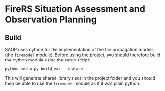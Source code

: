 FireRS Situation Assessment and Observation Planning
====================================================

Build
-----

SAOP uses cython for the implementation of the fire propagation models (the `firemodel` module).
Before using the project, you should therefore build the cython module using the setup script:

    python setup.py build_ext --inplace

This will generate shared library (.so) in the project folder and you should then be able to use the `firemodel` module as if it was plain python.